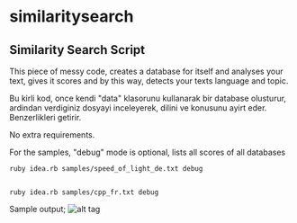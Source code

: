 # similaritysearch


Similarity Search Script
------------------------

This piece of messy code, creates a database for itself and analyses your text, gives it scores and by this way, detects your texts language and topic.

Bu kirli kod, once kendi "data" klasorunu kullanarak bir database olusturur, ardindan verdiginiz dosyayi inceleyerek, dilini ve konusunu ayirt eder. Benzerlikleri getirir.

No extra requirements.

For the samples, "debug" mode is optional, lists all scores of all databases

    ruby idea.rb samples/speed_of_light_de.txt debug


    ruby idea.rb samples/cpp_fr.txt debug

Sample output;
![alt tag](https://raw.github.com/sinanislekdemir/similaritysearch/master/sc.png)
